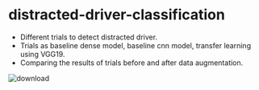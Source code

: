 # distracted-driver-classification
* Different trials to detect distracted driver.
* Trials as baseline dense model, baseline cnn model, transfer learning using VGG19.
* Comparing the results of trials before and after data augmentation.

![download](https://user-images.githubusercontent.com/49256585/178136096-68f61abf-f940-4920-ba78-d627d0dc9d69.png)
